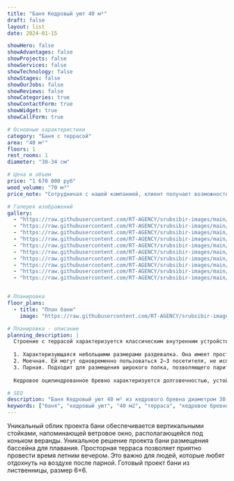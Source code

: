 ```yaml
---
title: "Баня Кедровый уют 40 м²"
draft: false
layout: list
date: 2024-01-15

showHero: false
showAdvantages: false
showProjects: false
showServices: false
showTechnology: false
showStages: false
showOurJobs: false
showReviews: false
showCategories: true
showContactForm: true
showWidget: true
showCallForm: true

# Основные характеристики
category: "Баня с террасой"
area: "40 м²"
floors: 1
rest_rooms: 1
diameter: "30-34 см"

# Цена и объем
price: "1 670 000 руб"
wood_volume: "70 м³"
price_note: "Сотрудничая с нашей компанией, клиент получает возможность по хорошей цене заказать постройку на своём участке бани из сруба под ключ по заранее подготовленному проекту. Строительство будет осуществляться из круглого бревна кедрового дерева."

# Галерея изображений
gallery:
  - "https://raw.githubusercontent.com/RT-AGENCY/srubsibir-images/main/main/projects/banya-kedroviy-uyut-40/banya-3.jpg"
  - "https://raw.githubusercontent.com/RT-AGENCY/srubsibir-images/main/main/projects/banya-kedroviy-uyut-40/banya-3-1.jpg"
  - "https://raw.githubusercontent.com/RT-AGENCY/srubsibir-images/main/main/projects/banya-kedroviy-uyut-40/banya-3-2.jpg"
  - "https://raw.githubusercontent.com/RT-AGENCY/srubsibir-images/main/main/projects/banya-kedroviy-uyut-40/banya-3-3.jpg"
  - "https://raw.githubusercontent.com/RT-AGENCY/srubsibir-images/main/main/projects/banya-kedroviy-uyut-40/banya-3-4.jpg"
  - "https://raw.githubusercontent.com/RT-AGENCY/srubsibir-images/main/main/projects/banya-kedroviy-uyut-40/banya-3-5.jpg"
  - "https://raw.githubusercontent.com/RT-AGENCY/srubsibir-images/main/main/projects/banya-kedroviy-uyut-40/banya-3-6.jpg"
  - "https://raw.githubusercontent.com/RT-AGENCY/srubsibir-images/main/main/projects/banya-kedroviy-uyut-40/banya-3-7.jpg"
  - "https://raw.githubusercontent.com/RT-AGENCY/srubsibir-images/main/main/projects/banya-kedroviy-uyut-40/banya-3-8.jpg"
  - "https://raw.githubusercontent.com/RT-AGENCY/srubsibir-images/main/main/projects/banya-kedroviy-uyut-40/banya-3-9.jpg"


# Планировка
floor_plans:
  - title: "План бани"
    image: "https://raw.githubusercontent.com/RT-AGENCY/srubsibir-images/main/main/projects/banya-kedroviy-uyut-40/banya-3-9.jpg"

# Планировка - описание
planning_description: |
  Строение с террасой характеризуется классическим внутренним устройством. В его состав входит несколько составляющих:
  
  1. Характеризующаяся небольшими размерами раздевалка. Она имеет просторное окно, выходящее на веранду. В ней может разместиться несколько человек.
  2. Моечная. Ей могут одновременно пользоваться 2–3 посетителя, не испытывая неудобств.
  3. Парная. Подходит для размещения широкого полка, позволяющего париться лёжа.
  
  Кедровое оцилиндрованное бревно характеризуется долговечностью, устойчивостью к появлению плесени, влиянию насекомых. Это обеспечивает бане долгий эксплуатационный период.

# SEO
description: "Баня Кедровый уют 40 м² из кедрового бревна диаметром 30-34 см с террасой. Классическая планировка с парной, моечной и раздевалкой."
keywords: ["баня", "кедровый уют", "40 м2", "терраса", "кедровое бревно", "6x6"]
---
```


Уникальный облик проекта бани обеспечивается вертикальными стойками, напоминающей ветровое окно, располагающейся под коньком веранды. Уникальное решение проекта бани размещения бассейна для плавания. Просторная терраса позволяет приятно провести время летним вечером. Это важно для людей, которые любят отдохнуть на воздухе после парной. Готовый проект бани из лиственницы, размер 6×6.